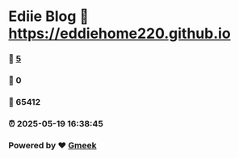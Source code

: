 # Ediie Blog :link: https://eddiehome220.github.io 
### :page_facing_up: [5](https://eddiehome220.github.io/tag.html) 
### :speech_balloon: 0 
### :hibiscus: 65412 
### :alarm_clock: 2025-05-19 16:38:45 
### Powered by :heart: [Gmeek](https://github.com/Meekdai/Gmeek)
